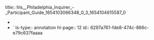 title:: hls__Philadelphia_Inquirer_-_Participant_Guide_1654103066348_0_3_1654104615587_0

-
- `
  ls-type:: annotation
  hl-page:: 12
  id:: 6297a761-fde8-474c-866c-e79c637faaaa